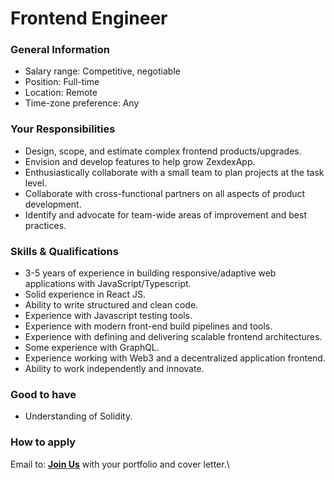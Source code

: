 # Frontend Engineer

### General Information

- Salary range: Competitive, negotiable
- Position: Full-time
- Location: Remote
- Time-zone preference: Any

### Your Responsibilities

- Design, scope, and estimate complex frontend products/upgrades.
- Envision and develop features to help grow ZexdexApp.
- Enthusiastically collaborate with a small team to plan projects at the task level.
- Collaborate with cross-functional partners on all aspects of product development.
- Identify and advocate for team-wide areas of improvement and best practices.

### Skills & Qualifications

- 3-5 years of experience in building responsive/adaptive web applications with JavaScript/Typescript.
- Solid experience in React JS.
- Ability to write structured and clean code.
- Experience with Javascript testing tools.
- Experience with modern front-end build pipelines and tools.
- Experience with defining and delivering scalable frontend architectures.
- Some experience with GraphQL.
- Experience working with Web3 and a decentralized application frontend.
- Ability to work independently and innovate.

### Good to have

- Understanding of Solidity.

### How to apply

Email to: **[Join Us](mailto:joinus@zexdex.app)** with your portfolio and cover letter.\

